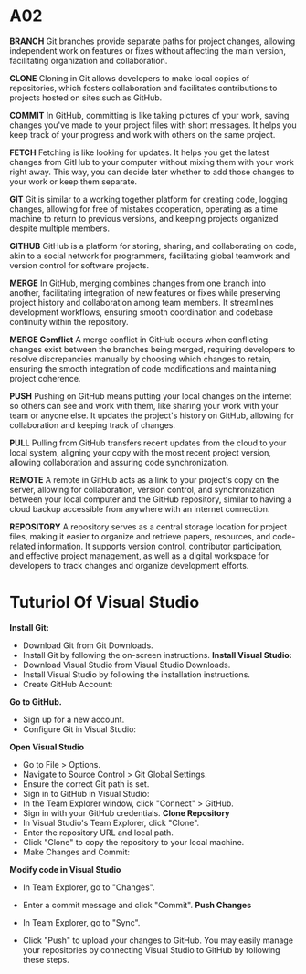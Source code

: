 # A02

**BRANCH**
Git branches provide separate paths for project changes, allowing independent work on features or fixes without affecting the main version, facilitating organization and collaboration.

**CLONE**
Cloning in Git allows developers to make local copies of repositories, which fosters collaboration and facilitates contributions to projects hosted on sites such as GitHub.

**COMMIT**
In GitHub, committing is like taking pictures of your work, saving changes you've made to your project files with short messages. It helps you keep track of your progress and work with others on the same project.


**FETCH**
Fetching is like looking for updates. It helps you get the latest changes from GitHub to your computer without mixing them with your work right away. This way, you can decide later whether to add those changes to your work or keep them separate.

**GIT**
Git is similar to a working together platform for creating code, logging changes, allowing for free of mistakes cooperation, operating as a time machine to return to previous versions, and keeping projects organized despite multiple members.

**GITHUB**
GitHub is a platform for storing, sharing, and collaborating on code, akin to a social network for programmers, facilitating global teamwork and version control for software projects.

 **MERGE**
In GitHub, merging combines changes from one branch into another, facilitating integration of new features or fixes while preserving project history and collaboration among team members. It streamlines development workflows, ensuring smooth coordination and codebase continuity within the repository.

**MERGE Comflict**
A merge conflict in GitHub occurs when conflicting changes exist between the branches being merged, requiring developers to resolve discrepancies manually by choosing which changes to retain, ensuring the smooth integration of code modifications and maintaining project coherence.

**PUSH**
Pushing on GitHub means putting your local changes on the internet so others can see and work with them, like sharing your work with your team or anyone else. It updates the project's history on GitHub, allowing for collaboration and keeping track of changes.

**PULL**
Pulling from GitHub transfers recent updates from the cloud to your local system, aligning your copy with the most recent project version, allowing collaboration and assuring code synchronization.


**REMOTE**
A remote in GitHub acts as a link to your project's copy on the server, allowing for collaboration, version control, and synchronization between your local computer and the GitHub repository, similar to having a cloud backup accessible from anywhere with an internet connection.

**REPOSITORY**
A repository serves as a central storage location for project files, making it easier to organize and retrieve papers, resources, and code-related information. It supports version control, contributor participation, and effective project management, as well as a digital workspace for developers to track changes and organize development efforts.

 # Tuturiol Of Visual Studio

**Install Git:**

+ Download Git from Git Downloads.
+ Install Git by following the on-screen instructions.
**Install Visual Studio:**
+ Download Visual Studio from Visual Studio Downloads.
+ Install Visual Studio by following the installation instructions.
+ Create GitHub Account:

**Go to GitHub.**
+ Sign up for a new account.
+ Configure Git in Visual Studio:

**Open Visual Studio**
+ Go to File > Options.
+ Navigate to Source Control > Git Global Settings.
+ Ensure the correct Git path is set.
+ Sign in to GitHub in Visual Studio:
+ In the Team Explorer window, click "Connect" > GitHub.
+ Sign in with your GitHub credentials.
**Clone Repository**
+ In Visual Studio's Team Explorer, click "Clone".
+ Enter the repository URL and local path.
+ Click "Clone" to copy the repository to your local machine.
+ Make Changes and Commit:

**Modify code in Visual Studio**
+ In Team Explorer, go to "Changes".
+ Enter a commit message and click "Commit".
**Push Changes**

+ In Team Explorer, go to "Sync".
+ Click "Push" to upload your changes to GitHub.
You may easily manage your repositories by connecting Visual Studio to GitHub by following these steps.





````````````````````````````````````````````````````
































































